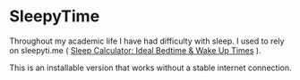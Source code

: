 # SleepyTime

Throughout my academic life I have had difficulty with sleep. I used to rely on sleepyti.me ( [Sleep Calculator: Ideal Bedtime & Wake Up Times](https://sleepopolis.com/calculators/sleep/) ).

This is an installable version that works without a stable internet connection.
